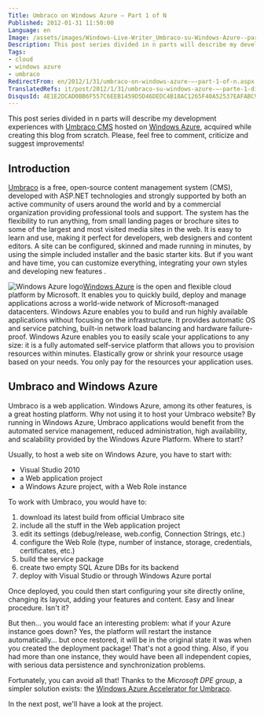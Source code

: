 ```yaml
---
Title: Umbraco on Windows Azure – Part 1 of N
Published: 2012-01-31 11:50:00
Language: en
Image: /assets/images/Windows-Live-Writer_Umbraco-su-Windows-Azure--parte-1-di-n_AB46_umbraco_logo_3.png
Description: This post series divided in n parts will describe my development experiences with Umbraco CMS hosted on Windows Azure , acquired while creating this blog from scratch. Please, feel free to comment, criticize and suggest improvements! Introduction Umbraco is a free, open-source content management system (CMS), developed with ASP.NET technologies and strongly supported by both an active community of users around the world and by a commercial organization providing professional tools and support.
Tags:
- cloud
- windows azure
- umbraco
RedirectFrom: en/2012/1/31/umbraco-on-windows-azure-–-part-1-of-n.aspx
TranslatedRefs: it/post/2012/1/31/umbraco-su-windows-azure-–-parte-1-di-n.md
DisqusId: 4E1E2DCAD0BB6F557C6EEB1459D5D46DEDC4B18AC1265F40A52537EAFABC9F35
---
```

This post series divided in n parts will describe my development experiences with <a href="http://umbraco.com/" target="_blank">Umbraco CMS</a> hosted on <a href="http://www.windowsazure.com" target="_blank">Windows Azure</a>, acquired while creating this blog from scratch. Please, feel free to comment, criticize and suggest improvements!

## Introduction

<a href="http://umbraco.com/" target="_blank">Umbraco</a> is a free, open-source content management system (CMS), developed with ASP.NET technologies and strongly supported by both an active community of users around the world and by a commercial organization providing professional tools and support. The system has the flexibility to run anything, from small landing pages or brochure sites to some of the largest and most visited media sites in the web. It is easy to learn and use, making it perfect for developers, web designers and content editors. A site can be configured, skinned and made running in minutes, by using the simple included installer and the basic starter kits. But if you want and have time, you can customize everything, integrating your own styles and developing new features .

![Windows Azure logo](/assets/images/Windows-Live-Writer_Umbraco-su-Windows-Azure--parte-1-di-n_AB46_windows_azure_3.png)<a href="http://www.windowsazure.com" target="_blank">Windows Azure</a> is the open and flexible cloud platform by Microsoft. It enables you to quickly build, deploy and manage applications across a world-wide network of Microsoft-managed datacenters. Windows Azure enables you to build and run highly available applications without focusing on the infrastructure. It provides automatic OS and service patching, built-in network load balancing and hardware failure-proof. Windows Azure enables you to easily scale your applications to any size: it is a fully automated self-service platform that allows you to provision resources within minutes. Elastically grow or shrink your resource usage based on your needs. You only pay for the resources your application uses.

## Umbraco and Windows Azure

Umbraco is a web application. Windows Azure, among its other features, is a great hosting platform. Why not using it to host your Umbraco website? By running in Windows Azure, Umbraco applications would benefit from the automated service management, reduced administration, high availability, and scalability provided by the Windows Azure Platform. Where to start?

Usually, to host a web site on Windows Azure, you have to start with:

* Visual Studio 2010
* a Web application project
* a Windows Azure project, with a Web Role instance

To work with Umbraco, you would have to:

1. download its latest build from official Umbraco site
2. include all the stuff in the Web application project
3. edit its settings (debug/release, web.config, Connection Strings, etc.)
4. configure the Web Role (type, number of instance, storage, credentials, certificates, etc.)
5. build the service package
6. create two empty SQL Azure DBs for its backend
7. deploy with Visual Studio or through Windows Azure portal

Once deployed, you could then start configuring your site directly online, changing its layout, adding your features and content. Easy and linear procedure. Isn't it?

But then… you would face an interesting problem: what if your Azure instance goes down? Yes, the platform will restart the instance automatically... but once restored, it will be in the original state it was when you created the deployment package! That's not a good thing. Also, if you had more than one instance, they would have been all independent copies, with serious data persistence and synchronization problems.

Fortunately, you can avoid all that! Thanks to the *Microsoft DPE group*, a simpler solution exists: the <a href="http://waacceleratorumbraco.codeplex.com/">Windows Azure Accelerator for Umbraco</a>.

In the next post, we'll have a look at the project.